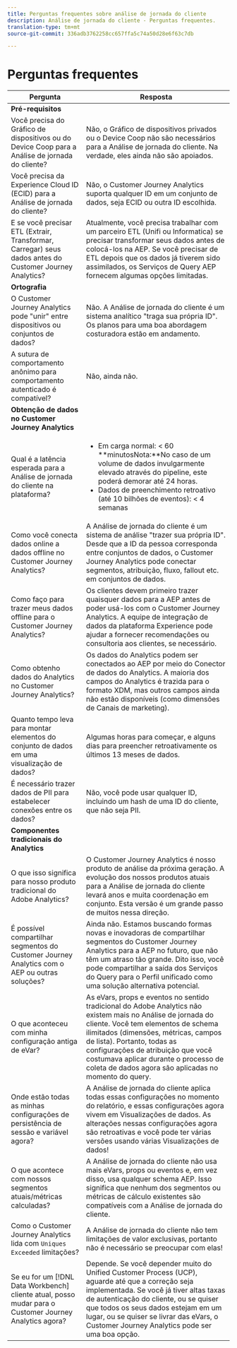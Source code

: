 ```yaml
---
title: Perguntas frequentes sobre análise de jornada do cliente
description: Análise de jornada do cliente - Perguntas frequentes.
translation-type: tm+mt
source-git-commit: 336adb3762258cc657ffa5c74a50d28e6f63c7db

---
```



# Perguntas frequentes

| Pergunta | Resposta |
|---|---|
| **Pré-requisitos** |  |
| Você precisa do Gráfico de dispositivos ou do Device Coop para a Análise de jornada do cliente? | Não, o Gráfico de dispositivos privados ou o Device Coop não são necessários para a Análise de jornada do cliente. Na verdade, eles ainda não são apoiados. |
| Você precisa da Experience Cloud ID (ECID) para a Análise de jornada do cliente? | Não, o Customer Journey Analytics suporta qualquer ID em um conjunto de dados, seja ECID ou outra ID escolhida. |
| E se você precisar ETL (Extrair, Transformar, Carregar) seus dados antes do Customer Journey Analytics? | Atualmente, você precisa trabalhar com um parceiro ETL (Unifi ou Informatica) se precisar transformar seus dados antes de colocá-los na AEP. Se você precisar de ETL depois que os dados já tiverem sido assimilados, os Serviços de Query AEP fornecem algumas opções limitadas. |
| **Ortografia** |  |
| O Customer Journey Analytics pode &quot;unir&quot; entre dispositivos ou conjuntos de dados? | Não. A Análise de jornada do cliente é um sistema analítico &quot;traga sua própria ID&quot;. Os planos para uma boa abordagem costuradora estão em andamento. |
| A sutura de comportamento anônimo para comportamento autenticado é compatível? | Não, ainda não. |
| **Obtenção de dados no Customer Journey Analytics** |  |
| Qual é a latência esperada para a Análise de jornada do cliente na plataforma? | <ul><li>Em carga normal: &lt; 60<br>**minutosNota:**No caso de um volume de dados invulgarmente elevado através do pipeline, este poderá demorar até 24 horas.</li><li>Dados de preenchimento retroativo (até 10 bilhões de eventos): &lt; 4 semanas</li></ul> |
| Como você conecta dados online a dados offline no Customer Journey Analytics? | A Análise de jornada do cliente é um sistema de análise &quot;trazer sua própria ID&quot;. Desde que a ID da pessoa corresponda entre conjuntos de dados, o Customer Journey Analytics pode conectar segmentos, atribuição, fluxo, fallout etc. em conjuntos de dados. |
| Como faço para trazer meus dados offline para o Customer Journey Analytics? | Os clientes devem primeiro trazer quaisquer dados para a AEP antes de poder usá-los com o Customer Journey Analytics. A equipe de integração de dados da plataforma Experience pode ajudar a fornecer recomendações ou consultoria aos clientes, se necessário. |
| Como obtenho dados do Analytics no Customer Journey Analytics? | Os dados do Analytics podem ser conectados ao AEP por meio do Conector de dados do Analytics. A maioria dos campos do Analytics é trazida para o formato XDM, mas outros campos ainda não estão disponíveis (como dimensões de Canais de marketing). |
| Quanto tempo leva para montar elementos do conjunto de dados em uma visualização de dados? | Algumas horas para começar, e alguns dias para preencher retroativamente os últimos 13 meses de dados. |
| É necessário trazer dados de PII para estabelecer conexões entre os dados? | Não, você pode usar qualquer ID, incluindo um hash de uma ID do cliente, que não seja PII. |
| **Componentes tradicionais do Analytics** |  |
| O que isso significa para nosso produto tradicional do Adobe Analytics? | O Customer Journey Analytics é nosso produto de análise da próxima geração. A evolução dos nossos produtos atuais para a Análise de jornada do cliente levará anos e muita coordenação em conjunto. Esta versão é um grande passo de muitos nessa direção. |
| É possível compartilhar segmentos do Customer Journey Analytics com o AEP ou outras soluções? | Ainda não. Estamos buscando formas novas e inovadoras de compartilhar segmentos do Customer Journey Analytics para a AEP no futuro, que não têm um atraso tão grande. Dito isso, você pode compartilhar a saída dos Serviços do Query para o Perfil unificado como uma solução alternativa potencial. |
| O que aconteceu com minha configuração antiga de eVar? | As eVars, props e eventos no sentido tradicional do Adobe Analytics não existem mais no Análise de jornada do cliente. Você tem elementos de schema ilimitados (dimensões, métricas, campos de lista). Portanto, todas as configurações de atribuição que você costumava aplicar durante o processo de coleta de dados agora são aplicadas no momento do query. |
| Onde estão todas as minhas configurações de persistência de sessão e variável agora? | A Análise de jornada do cliente aplica todas essas configurações no momento do relatório, e essas configurações agora vivem em Visualizações de dados. As alterações nessas configurações agora são retroativas e você pode ter várias versões usando várias Visualizações de dados! |
| O que acontece com nossos segmentos atuais/métricas calculadas? | A Análise de jornada do cliente não usa mais eVars, props ou eventos e, em vez disso, usa qualquer schema AEP. Isso significa que nenhum dos segmentos ou métricas de cálculo existentes são compatíveis com a Análise de jornada do cliente. |
| Como o Customer Journey Analytics lida com `Uniques Exceeded` limitações? | A Análise de jornada do cliente não tem limitações de valor exclusivas, portanto não é necessário se preocupar com elas! |
| Se eu for um [!DNL Data Workbench] cliente atual, posso mudar para o Customer Journey Analytics agora? | Depende. Se você depender muito do Unified Customer Process (UCP), aguarde até que a correção seja implementada. Se você já tiver altas taxas de autenticação do cliente, ou se quiser que todos os seus dados estejam em um lugar, ou se quiser se livrar das eVars, o Customer Journey Analytics pode ser uma boa opção. |

